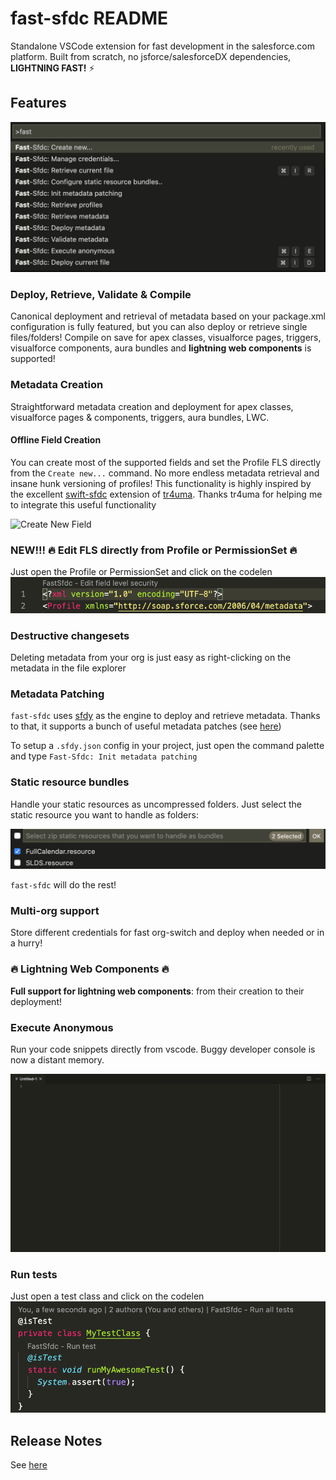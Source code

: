 # fast-sfdc README

Standalone VSCode extension for fast development in the salesforce.com platform.
Built from scratch, no jsforce/salesforceDX dependencies, <b>LIGHTNING FAST!</b> ⚡️

## Features

![Command Palette](./images/commands.png "Command Palette")

### Deploy, Retrieve, Validate & Compile
Canonical deployment and retrieval of metadata based on your package.xml configuration is fully featured, but you can also deploy or retrieve single files/folders!
Compile on save for apex classes, visualforce pages, triggers, visualforce components, aura bundles and <b>lightning web components</b> is supported!

### Metadata Creation
Straightforward metadata creation and deployment for apex classes, visualforce pages & components, triggers, aura bundles, LWC.

#### Offline Field Creation
You can create most of the supported fields and set the Profile FLS directly from the `Create new...` command. No more endless metadata retrieval and insane hunk versioning of profiles! This functionality is highly inspired by the excellent [swift-sfdc](https://marketplace.visualstudio.com/items?itemName=tr4uma.swift-sfdc) extension of [tr4uma](https://github.com/tr4uma). Thanks tr4uma for helping me to integrate this useful functionality

![Create New Field](./images/create-new-field.gif "Create new field")

### NEW!!! 🔥 Edit FLS directly from Profile or PermissionSet 🔥
Just open the Profile or PermissionSet and click on the codelen
![Edit FLS](./images/edit-fls.png "Edit FLS")


### Destructive changesets
Deleting metadata from your org is just easy as right-clicking on the metadata in the file explorer

### Metadata Patching
`fast-sfdc` uses [sfdy](https://www.npmjs.com/package/sfdy) as the engine to deploy and retrieve metadata. Thanks to that, it supports a bunch of useful metadata patches (see [here](https://github.com/micheletriaca/sfdy#apply-standard-patches-to-metadata-after-retrieve))

To setup a `.sfdy.json` config in your project, just open the command palette and type `Fast-Sfdc: Init metadata patching`

### Static resource bundles
Handle your static resources as uncompressed folders. Just select the static resource you want to handle as folders:

![Command Palette](./images/static-resources.png "Static Resource Configuration")

`fast-sfdc` will do the rest!

### Multi-org support
Store different credentials for fast org-switch and deploy when needed or in a hurry!

### 🔥 Lightning Web Components 🔥
<b>Full support for lightning web components</b>: from their creation to their deployment!

### Execute Anonymous
Run your code snippets directly from vscode. Buggy developer console is now a distant memory.

![Execute Anonymous](./images/execute-anonymous.gif "Execute Anonymous")

### Run tests
Just open a test class and click on the codelen
![Tests](./images/tests.png "Tests")

## Release Notes

See [here](CHANGELOG.md)
